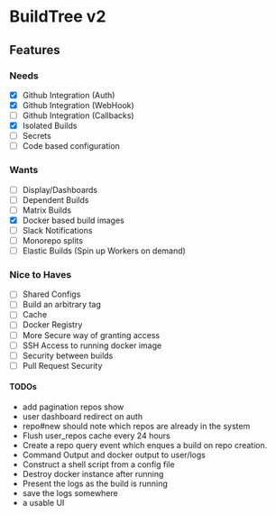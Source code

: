 # BuildTree v2

## Features

### Needs
- [x] Github Integration (Auth)
- [x] Github Integration (WebHook)
- [ ] Github Integration (Callbacks)
- [x] Isolated Builds
- [ ] Secrets
- [ ] Code based configuration

### Wants
- [ ] Display/Dashboards
- [ ] Dependent Builds
- [ ] Matrix Builds
- [x] Docker based build images
- [ ] Slack Notifications
- [ ] Monorepo splits
- [ ] Elastic Builds (Spin up Workers on demand)

### Nice to Haves
- [ ] Shared Configs
- [ ] Build an arbitrary tag
- [ ] Cache
- [ ] Docker Registry
- [ ] More Secure way of granting access
- [ ] SSH Access to running docker image
- [ ] Security between builds
- [ ] Pull Request Security

#### TODOs
* add pagination repos show
* user dashboard redirect on auth
* repo#new should note which repos are already in the system
* Flush user_repos cache every 24 hours
* Create a repo query event which enques a build on repo creation.
* Command Output and docker output to user/logs
* Construct a shell script from a config file
* Destroy docker instance after running
* Present the logs as the build is running
* save the logs somewhere
* a usable UI

